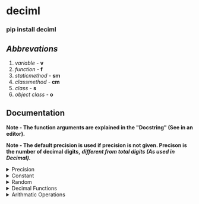# deciml
### pip install deciml

## ***Abbrevations***

1. *variable -* **v**
2. *function -* **f**
3. *staticmethod -* **sm**
4. *classmethod -* **cm**
5. *class -* **s**
6. *object class -* **o**

## **Documentation**

**Note - The function arguments are explained in the "Docstring" (See in an editor).**

**Note - The default precision is used if precision is not given. Precison is the number of decimal digits,** ***different from total digits (As used in Decimal).***

<details>
   <summary>Precision</summary>
   <p>
   
   1. (v) **__DecimalPrecision**: Variable used for precision, **default precision** used if precision is not specified.

   2. (f) **setpr(__p)**: Changes the precision
   
      ```python
      from deciml.deciml import setpr
      setpr(18)
      '''
         18 - The new precision
      '''
      ```

   3. (f) **getpr()**: Get the precision

      ```python
      from deciml.deciml import getpr
      precision = getpr()
      ```

   ***Note - Precision is integer***
   </p>
</details>

<details>
   <summary>Constant</summary>
   <p>

   1. (v) **__Pi**: Variable that stores the value of pi

   2. (v) **__EulersNumber**: Variable that stores the value of e

   3. (c) **constant**: Get values of constants

      i. (sm) **e(pr)**: Get value of e (in constant)

         ```python
         from deciml.deciml.contant import e
         value = e(18)
         '''
            18 - The precision
         '''
         ```

      ii. (sm) **pi(pr)**: Get value of pi (in constant)

         ```python
         from deciml.deciml.constant import pi
         value = pi(18)
         '''
            18 - The precision
         '''
         ```
   </p>
</details>

<details>
   <summary>Random</summary>
   <p>

   1. (f) **rint(__i, __j, __n, s)**: Generate random integers

      ```python
      from deciml.deciml import rint
      nums = rint(0, 100, 20, 2102)
      '''
         0 - Start integer
         100 - End integer
         20 - Number of integers to generate
         2102 - Seed
      '''
      ```

   2. (o) **rdeciml(__a, __b, __pr)**: Generate a rdeciml object

      ```python
      from deciml.deciml import rdeciml
      robj = rdeciml(0, 20, 18)
      '''
         0 - Start number
         20 - End number
         18 - The precision
      '''
      ```

      i. (f) **random(__n, __s)**: Generate random numbers (in rdeciml)

      ```python
      nums = robj.random(24, 2025)
      '''
         24 - Number of random numbers to generate
         2025 - The seed
      '''
      ```

      ii. (f) **cgpr(__pr)**: Change precision for random numbers (in rdeciml) 

      ```python
      robj.cgpr(17)
      '''
         17 - New precision to generate random numbers
      '''
      ```

   </p>
</details>


<details>
   <summary>Decimal Functions</summary>
   <p>

   1. (f) **deciml(__a, __pr)**: Get a Decimal object

      ```python
      from deciml.deciml import deciml
      num = deciml('32.0722168131', 7)
      '''
         '32.0722168131' - The variable to convert to Decimal
         7 - The precision
      '''
      ```

   2. (f) **abs(__a)**: Get the absolute value

      ```python
      from deciml.deciml import abs
      abs_value = abs(-0.526842)
      '''
         -0.526842 - The variable to convert to it's absolute value
      '''
      ```
   
   3. (f) **deciml_sort(__a, __pr)**: Get a new sorted list

      ```python
      from deciml.deciml import deciml_sort
      sorted_list = deciml_sort([12.525, 2.08, 9.2552, '-4.51511'], 16)
      '''
         [12.525, 2.08, 9.2552, '-4.51511'] - Variable to sort
         16 - The precision for sorted list
      '''
      ```

   </p>
</details>

<details>
   <summary>Arithmatic Operations</summary>
   <p>

   1. (c) **algbra**: primitive arithmatic operations

      ```python
      from deciml.deciml import algbra
      ```

      i. (sm) **add()**: add given numbers (in algbra)

         *__a: arbitrary number of numbers
         
         pr: desired precision

      ii. (sm) **sub**: subtract given numbers (in algbra)

         *__a: arbitrary number of numbers
         
         pr: desired precision

      iii. (sm) **mul**: multiply given numbers (in algbra)

         *__a: arbitrary number of numbers
         
         pr: desired precision

      iv. (sm) **div**: divide given numbers (in algbra)

         __a: numerator of division
         
         __b: denominator of division
         
         __pr: desired precision

      v. (cm) **log**: logarithmic given numbers (in algbra)

         __a: number to operate
         
         __b: base of the log
         
         __pr: desired precision

      vi. (cm) **pwr**: exponent from given numbers (in algbra)

         __a: number to operate
         
         __b: power
         
         __pr: desired precision

   2. (c) **galgbra**: Arithmatic operations using lists
   </p>
</details>


